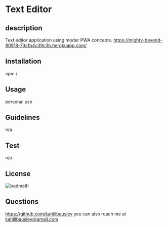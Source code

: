 # Text Editor

## description

Text editor application using moder PWA concepts.
https://mighty-beyond-80918-73cfb4c39c3b.herokuapp.com/
## Installation
npm i

## Usage
personal use

## Guidelines
n/a

## Test
n/a

## License
![badmath](https://img.shields.io/badge/MIT-blue)

## Questions
https://github.com/kahlilbausley
you can also reach me at kahlilbausley@gmail.com
